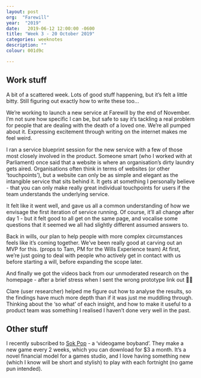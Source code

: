 ```yaml
---
layout: post
org:  "Farewill"
year:  "2019"
date:   2019-06-12 12:00:00 -0600
title: "Week 3 - 20 October 2019"
categories: weeknotes
description: ""
colour: 001d9c

---
```



## Work stuff

A bit of a scattered week. Lots of good stuff happening, but it’s felt a little bitty. Still figuring out exactly how to write these too...

We’re working to launch a new service at Farewill by the end of November. I’m not sure how specific I can be, but safe to say it’s tackling a real problem for people that are dealing with the death of a loved one. We’re all pumped about it. Expressing excitement through writing on the internet makes me feel weird.  

I ran a service blueprint session for the new service with a few of those most closely involved in the product. Someone smart (who I worked with at Parliament) once said that a website is where an organisation’s dirty laundry gets aired. Organisations often think in terms of websites (or other ‘touchpoints’), but a website can only be as simple and elegant as the intangible service that sits behind it. It gets at something I personally believe - that you can only make really great individual touchpoints for users if the team understands the underlying service. 

It felt like it went well, and gave us all a common understanding of how we envisage the first iteration of service running. Of course, it’ll all change after day 1 - but it felt good to all get on the same page, and vocalise some questions that it seemed we all had slightly different assumed answers to. 

Back in wills, our plan to help people with more complex circumstances feels like it’s coming together. We’ve been really good at carving out an MVP for this. (props to Tam, PM for the Wills Experience team) At first, we’re just going to deal with people who actively get in contact with us before starting a will, before expanding the scope later.  

And finally we got the videos back from our unmoderated research on the homepage - after a brief stress when I sent the wrong prototype link out 🤦‍♂️

Clare (user researcher) helped me figure out how to analyse the results, so the findings have much more depth than if it was just me muddling through. Thinking about the ‘so what’ of each insight, and how to make it useful to a product team was something I realised I haven’t done very well in the past. 

## Other stuff

I recently subscribed to [Sok Pop](https://twitter.com/sokpopco) - a ‘videogame boyband’. They make a new game every 2 weeks, which you can download for $3 a month. It’s a novel financial model for a games studio, and I love having something new (which I know will be short and stylish) to play with each fortnight (no game pun intended).
